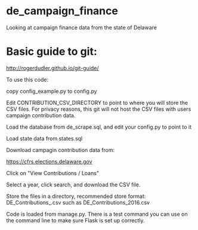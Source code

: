 # de_campaign_finance
Looking at campaign finance data from the state of Delaware


# Basic guide to git:
http://rogerdudler.github.io/git-guide/


To use this code:

copy config_example.py to config.py

Edit CONTRIBUTION_CSV_DIRECTORY to point to where you will store the CSV files. For privacy reasons, this git will not host the CSV files with users campaign contribution data.


Load the database from de_scrape.sql, and edit your config.py to point to it

Load state data from states.sql



Download campagin contribution data from:

https://cfrs.elections.delaware.gov

Click on "View Contributions / Loans"

Select a year, click search, and download the CSV file.

Store the files in a directory, recommended store format: DE_Contributions_<YEAR>.csv such as DE_Contributions_2016.csv

Code is loaded from manage.py. There is a test command you can use on the command line to make sure Flask is set up correctly.







